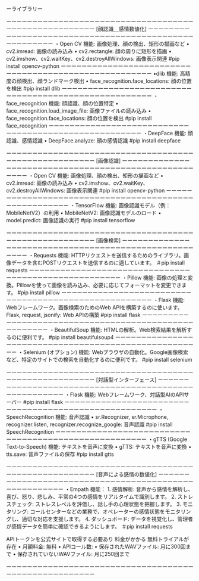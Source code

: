 ーライブラリー

ーーーーーーーーーーーーーーーーーーーーーーーーーーーーーーーーーーーーーーーーーーーーーーーーーーーーー
[顔認識＿感情数値化]
ーーーーーーーーーーーーーーーーーーーーーーーーーーーーーーーーーーーーーーーーーーーーーーーーーーーーー
・Open CV
    機能: 画像処理、顔の検出、矩形の描画など
    •	cv2.imread: 画像の読み込み
	•	cv2.rectangle: 顔の周りに矩形を描画
	•	cv2.imshow、cv2.waitKey、cv2.destroyAllWindows: 画像表示関連
#pip install opencv-python
ーーーーーーーーーーーーーーーーーーーーーーーーーーーーーーーーーーーーーーーーーーーーーーーーーーーーー
•dlib
    機能: 高精度の顔検出、顔ランドマーク検出
    •	face_recognition.face_locations: 顔の位置を検出
#pip install dlib
ーーーーーーーーーーーーーーーーーーーーーーーーーーーーーーーーーーーーーーーーーーーーーーーーーーーーー
・face_recognition
    機能: 顔認識、顔の位置特定
    •	face_recognition.load_image_file: 画像ファイルの読み込み
	•	face_recognition.face_locations: 顔の位置を検出
#pip install face_recognition
ーーーーーーーーーーーーーーーーーーーーーーーーーーーーーーーーーーーーーーーーーーーーーーーーーーーーー
・DeepFace
    機能: 顔認識、感情認識
    •	DeepFace.analyze: 顔の感情認識
#pip install deepface


ーーーーーーーーーーーーーーーーーーーーーーーーーーーーーーーーーーーーーーーーーーーーーーーーーーーーー
[画像認識]
ーーーーーーーーーーーーーーーーーーーーーーーーーーーーーーーーーーーーーーーーーーーーーーーーーーーーー
・Open CV
    機能: 画像処理、顔の検出、矩形の描画など
    •	cv2.imread: 画像の読み込み
    •	cv2.imshow、cv2.waitKey、cv2.destroyAllWindows: 画像表示関連
#pip install opencv-python
ーーーーーーーーーーーーーーーーーーーーーーーーーーーーーーーーーーーーーーーーーーーーーーーーーーーーー
・TensorFlow
    機能: 画像認識モデル（例：MobileNetV2）の利用
    •	MobileNetV2: 画像認識モデルのロード
	•	model.predict: 画像認識の実行
#pip install tensorflow


ーーーーーーーーーーーーーーーーーーーーーーーーーーーーーーーーーーーーーーーーーーーーーーーーーーーーー
[画像検索]
ーーーーーーーーーーーーーーーーーーーーーーーーーーーーーーーーーーーーーーーーーーーーーーーーーーーーー
・Requests
    機能: HTTPリクエストを送信するためのライブラリ。画像データを含むPOSTリクエストを送信するのに適しています。
＃pip install requests
ーーーーーーーーーーーーーーーーーーーーーーーーーーーーーーーーーーーーーーーーーーーーーーーーーーーーー
・Pillow
    機能: 画像の処理と変換。Pillowを使って画像を読み込み、必要に応じてフォーマットを変更できます。
#pip install pillow
ーーーーーーーーーーーーーーーーーーーーーーーーーーーーーーーーーーーーーーーーーーーーーーーーーーーーー
・Flask
    機能: Webフレームワーク。画像検索のためのWeb APIを構築するのに使います。
    Flask, request, jsonify: Web APIの構築
#pip install flask
ーーーーーーーーーーーーーーーーーーーーーーーーーーーーーーーーーーーーーーーーーーーーーーーーーーーーー
・BeautifulSoup
    機能: HTMLの解析。Web検索結果を解析するのに便利です。
#pip install beautifulsoup4
ーーーーーーーーーーーーーーーーーーーーーーーーーーーーーーーーーーーーーーーーーーーーーーーーーーーーー
・Selenium (オプション)
    機能: Webブラウザの自動化。Google画像検索など、特定のサイトでの検索を自動化するのに便利です。
#pip install selenium


ーーーーーーーーーーーーーーーーーーーーーーーーーーーーーーーーーーーーーーーーーーーーーーーーーーーーー
[対話型インターフェース]
ーーーーーーーーーーーーーーーーーーーーーーーーーーーーーーーーーーーーーーーーーーーーーーーーーーーーー
・Flask
    機能: Webフレームワーク、対話型AIのAPIサーバー
#pip install flask
ーーーーーーーーーーーーーーーーーーーーーーーーーーーーーーーーーーーーーーーーーーーーーーーーーーーーー
・SpeechRecognition
    機能: 音声認識
    •	sr.Recognizer, sr.Microphone, recognizer.listen, recognizer.recognize_google: 音声認識
#pip install SpeechRecognition
ーーーーーーーーーーーーーーーーーーーーーーーーーーーーーーーーーーーーーーーーーーーーーーーーーーーーー
・gTTS (Google Text-to-Speech)
    機能: テキストを音声に変換
    •	gTTS: テキストを音声に変換
	•	tts.save: 音声ファイルの保存
#pip install gtts


ーーーーーーーーーーーーーーーーーーーーーーーーーーーーーーーーーーーーーーーーーーーーーーーーーーーーー
[音声による感情の数値化]
ーーーーーーーーーーーーーーーーーーーーーーーーーーーーーーーーーーーーーーーーーーーーーーーーーーーーー
・Empath
    機能：
    1.	感情解析: 音声から感情を解析し、喜び、怒り、悲しみ、平常の4つの感情をリアルタイムで識別します。
	2.	ストレスチェック: ストレスレベルを評価し、話し手の心理状態を把握します。
	3.	モニタリング: コールセンターなどの業務で、オペレーターの感情状態をモニタリングし、適切な対応を支援します。
	4.	ダッシュボード: データを視覚化し、管理者が感情データを簡単に確認できるようにします。
＃pip install requests

APIトークンを公式サイトで取得する必要あり
料金がかかる
無料トライアルが存在
	•	月額料金: 無料
	•	APIコール数:
	•	保存されたWAVファイル: 月に300回まで
	•	保存されていないWAVファイル: 月に250回まで

ーーーーーーーーーーーーーーーーーーーーーーーーーーーーーーーーーーーーーーーーーーーーーーーーーーーーー
